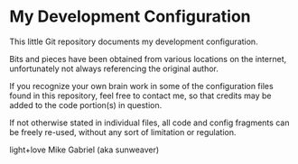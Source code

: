 # My Development Configuration

This little Git repository documents my development configuration.

Bits and pieces have been obtained from various locations on the
internet, unfortunately not always referencing the original author.

If you recognize your own brain work in some of the configuration files
found in this repository, feel free to contact me, so that credits may be
added to the code portion(s) in question.

If not otherwise stated in individual files, all code and config
fragments can be freely re-used, without any sort of limitation or
regulation.

light+love
Mike Gabriel (aka sunweaver)